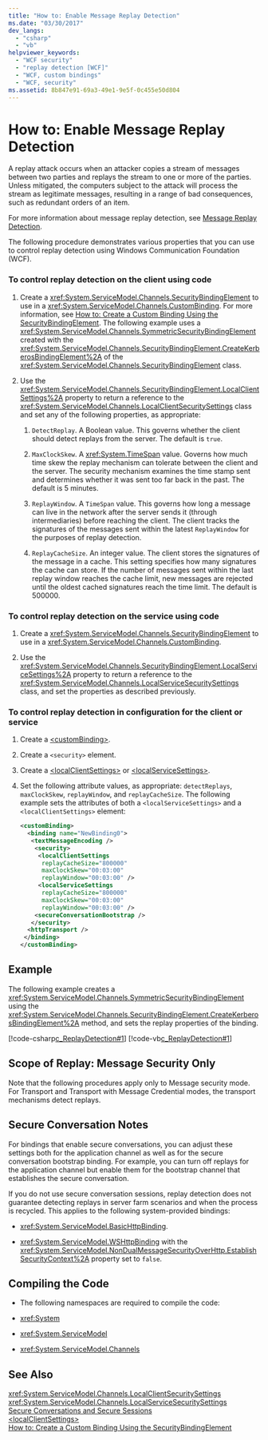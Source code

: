 ```yaml
---
title: "How to: Enable Message Replay Detection"
ms.date: "03/30/2017"
dev_langs: 
  - "csharp"
  - "vb"
helpviewer_keywords: 
  - "WCF security"
  - "replay detection [WCF]"
  - "WCF, custom bindings"
  - "WCF, security"
ms.assetid: 8b847e91-69a3-49e1-9e5f-0c455e50d804
---
```

# How to: Enable Message Replay Detection
A replay attack occurs when an attacker copies a stream of messages between two parties and replays the stream to one or more of the parties. Unless mitigated, the computers subject to the attack will process the stream as legitimate messages, resulting in a range of bad consequences, such as redundant orders of an item.  
  
 For more information about message replay detection, see [Message Replay Detection](https://go.microsoft.com/fwlink/?LinkId=88536).  
  
 The following procedure demonstrates various properties that you can use to control replay detection using Windows Communication Foundation (WCF).  
  
### To control replay detection on the client using code  
  
1.  Create a <xref:System.ServiceModel.Channels.SecurityBindingElement> to use in a <xref:System.ServiceModel.Channels.CustomBinding>. For more information, see [How to: Create a Custom Binding Using the SecurityBindingElement](../../../../docs/framework/wcf/feature-details/how-to-create-a-custom-binding-using-the-securitybindingelement.md). The following example uses a <xref:System.ServiceModel.Channels.SymmetricSecurityBindingElement> created with the <xref:System.ServiceModel.Channels.SecurityBindingElement.CreateKerberosBindingElement%2A> of the <xref:System.ServiceModel.Channels.SecurityBindingElement> class.  
  
2.  Use the <xref:System.ServiceModel.Channels.SecurityBindingElement.LocalClientSettings%2A> property to return a reference to the <xref:System.ServiceModel.Channels.LocalClientSecuritySettings> class and set any of the following properties, as appropriate:  
  
    1.  `DetectReplay`. A Boolean value. This governs whether the client should detect replays from the server. The default is `true`.  
  
    2.  `MaxClockSkew`. A <xref:System.TimeSpan> value. Governs how much time skew the replay mechanism can tolerate between the client and the server. The security mechanism examines the time stamp sent and determines whether it was sent too far back in the past. The default is 5 minutes.  
  
    3.  `ReplayWindow`. A `TimeSpan` value. This governs how long a message can live in the network after the server sends it (through intermediaries) before reaching the client. The client tracks the signatures of the messages sent within the latest `ReplayWindow` for the purposes of replay detection.  
  
    4.  `ReplayCacheSize`. An integer value. The client stores the signatures of the message in a cache. This setting specifies how many signatures the cache can store. If the number of messages sent within the last replay window reaches the cache limit, new messages are rejected until the oldest cached signatures reach the time limit. The default is 500000.  
  
### To control replay detection on the service using code  
  
1.  Create a <xref:System.ServiceModel.Channels.SecurityBindingElement> to use in a <xref:System.ServiceModel.Channels.CustomBinding>.  
  
2.  Use the <xref:System.ServiceModel.Channels.SecurityBindingElement.LocalServiceSettings%2A> property to return a reference to the <xref:System.ServiceModel.Channels.LocalServiceSecuritySettings> class, and set the properties as described previously.  
  
### To control replay detection in configuration for the client or service  
  
1.  Create a [\<customBinding>](../../../../docs/framework/configure-apps/file-schema/wcf/custombinding.md).  
  
2.  Create a `<security>` element.  
  
3.  Create a [\<localClientSettings>](../../../../docs/framework/configure-apps/file-schema/wcf/localclientsettings-element.md) or [\<localServiceSettings>](../../../../docs/framework/configure-apps/file-schema/wcf/localservicesettings-element.md).  
  
4.  Set the following attribute values, as appropriate: `detectReplays`, `maxClockSkew`, `replayWindow`, and `replayCacheSize`. The following example sets the attributes of both a `<localServiceSettings>` and a `<localClientSettings>` element:  
  
    ```xml  
    <customBinding>  
      <binding name="NewBinding0">  
       <textMessageEncoding />  
        <security>  
         <localClientSettings   
          replayCacheSize="800000"   
          maxClockSkew="00:03:00"  
          replayWindow="00:03:00" />  
         <localServiceSettings   
          replayCacheSize="800000"   
          maxClockSkew="00:03:00"  
          replayWindow="00:03:00" />  
        <secureConversationBootstrap />  
       </security>  
      <httpTransport />  
     </binding>  
    </customBinding>  
    ```  
  
## Example  
 The following example creates a <xref:System.ServiceModel.Channels.SymmetricSecurityBindingElement> using the <xref:System.ServiceModel.Channels.SecurityBindingElement.CreateKerberosBindingElement%2A> method, and sets the replay properties of the binding.  
  
 [!code-csharp[c_ReplayDetection#1](../../../../samples/snippets/csharp/VS_Snippets_CFX/c_replaydetection/cs/source.cs#1)]
 [!code-vb[c_ReplayDetection#1](../../../../samples/snippets/visualbasic/VS_Snippets_CFX/c_replaydetection/vb/source.vb#1)]  
  
## Scope of Replay: Message Security Only  
 Note that the following procedures apply only to Message security mode. For Transport and Transport with Message Credential modes, the transport mechanisms detect replays.  
  
## Secure Conversation Notes  
 For bindings that enable secure conversations, you can adjust these settings both for the application channel as well as for the secure conversation bootstrap binding. For example, you can turn off replays for the application channel but enable them for the bootstrap channel that establishes the secure conversation.  
  
 If you do not use secure conversation sessions, replay detection does not guarantee detecting replays in server farm scenarios and when the process is recycled. This applies to the following system-provided bindings:  
  
-   <xref:System.ServiceModel.BasicHttpBinding>.  
  
-   <xref:System.ServiceModel.WSHttpBinding> with the <xref:System.ServiceModel.NonDualMessageSecurityOverHttp.EstablishSecurityContext%2A> property set to `false`.  
  
## Compiling the Code  
  
-   The following namespaces are required to compile the code:  
  
-   <xref:System>  
  
-   <xref:System.ServiceModel>  
  
-   <xref:System.ServiceModel.Channels>  
  
## See Also  
 <xref:System.ServiceModel.Channels.LocalClientSecuritySettings>  
 <xref:System.ServiceModel.Channels.LocalServiceSecuritySettings>  
 [Secure Conversations and Secure Sessions](../../../../docs/framework/wcf/feature-details/secure-conversations-and-secure-sessions.md)  
 [\<localClientSettings>](../../../../docs/framework/configure-apps/file-schema/wcf/localclientsettings-element.md)  
 [How to: Create a Custom Binding Using the SecurityBindingElement](../../../../docs/framework/wcf/feature-details/how-to-create-a-custom-binding-using-the-securitybindingelement.md)
